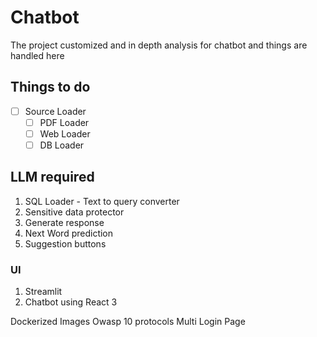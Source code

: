 
# Chatbot

The project customized and in depth analysis for chatbot and things are handled here

## Things to do
 - [ ] Source Loader 
   - [ ] PDF Loader
   - [ ] Web Loader
   - [ ] DB Loader

## LLM required
1. SQL Loader - Text to query converter
2. Sensitive data protector
3. Generate response
4. Next Word prediction
5. Suggestion buttons

### UI
1. Streamlit
2. Chatbot using React
3


Dockerized Images
Owasp 10 protocols
Multi Login Page

  



